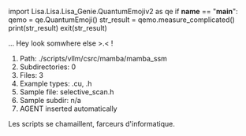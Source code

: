 
import Lisa.Lisa.Lisa_Genie.QuantumEmojiv2 as qe
if __name__ == "__main__":
  qemo = qe.QuantumEmoji()
  str_result = qemo.measure_complicated()
  print(str_result)
  exit(str_result)

... Hey look somwhere else >.< !

1. Path: ./scripts/vllm/csrc/mamba/mamba_ssm
2. Subdirectories: 0
3. Files: 3
4. Example types: .cu, .h
5. Sample file: selective_scan.h
6. Sample subdir: n/a
7. AGENT inserted automatically

Les scripts se chamaillent, farceurs d'informatique.
